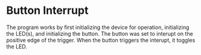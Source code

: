 # Button Interrupt
The program works by first initializing the device for operation, initializing the LED(s), and initializing the button. The button was set to interupt on the positive edge of the trigger. When the button triggers the interupt, it toggles the LED. 
